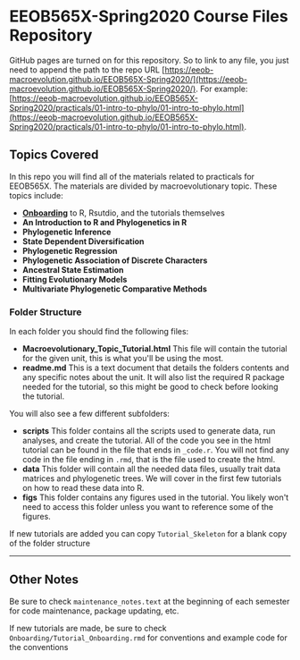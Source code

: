 # EEOB565X-Spring2020 Course Files Repository

GitHub pages are turned on for this repository. So to link to any file, you just need to append the path to the repo URL [https://eeob-macroevolution.github.io/EEOB565X-Spring2020/](https://eeob-macroevolution.github.io/EEOB565X-Spring2020/). For example: [https://eeob-macroevolution.github.io/EEOB565X-Spring2020/practicals/01-intro-to-phylo/01-intro-to-phylo.html](https://eeob-macroevolution.github.io/EEOB565X-Spring2020/practicals/01-intro-to-phylo/01-intro-to-phylo.html).

## Topics Covered

In this repo you will find all of the materials related to practicals for EEOB565X. The materials are divided by macroevolutionary topic. These topics include:
* [**Onboarding**](https://eeob-macroevolution.github.io/Practicals/Onboarding/Setting_up_R_Rstudio.html) to R, Rsutdio, and the tutorials themselves
* **An Introduction to R and Phylogenetics in R**
* **Phylogenetic Inference**
* **State Dependent Diversification**
* **Phylogenetic Regression**
* **Phylogenetic Association of Discrete Characters**
* **Ancestral State Estimation**
* **Fitting Evolutionary Models**
* **Multivariate Phylogenetic Comparative Methods**

### Folder Structure

In each folder you should find the following files:

* **Macroevolutionary_Topic_Tutorial.html** This file will contain the tutorial for the given unit, this is what you'll be using the most.
* **readme.md** This is a text document that details the folders contents and any specific notes about the unit. It will also list the required R package needed for the tutorial, so this might be good to check before looking the tutorial.

You will also see a few different subfolders: 

* **scripts** This folder contains all the scripts used to generate data, run analyses, and create the tutorial. All of the code you see in the html tutorial can be found in the file that ends in `_code.r`. You will not find any code in the file ending in `.rmd`, that is the file used to create the html.
* **data** This folder will contain all the needed data files, usually trait data matrices and phylogenetic trees. We will cover in the first few tutorials on how to read these data into R.
* **figs** This folder contains any figures used in the tutorial. You likely won't need to access this folder unless you want to reference some of the figures. 

If new tutorials are added you can copy `Tutorial_Skeleton` for a blank copy of the folder structure

----

## Other Notes

Be sure to check `maintenance_notes.text` at the beginning of each semester for code maintenance, package updating, etc. 

If new tutorials are made, be sure to check `Onboarding/Tutorial_Onboarding.rmd` for conventions and example code for the conventions 
